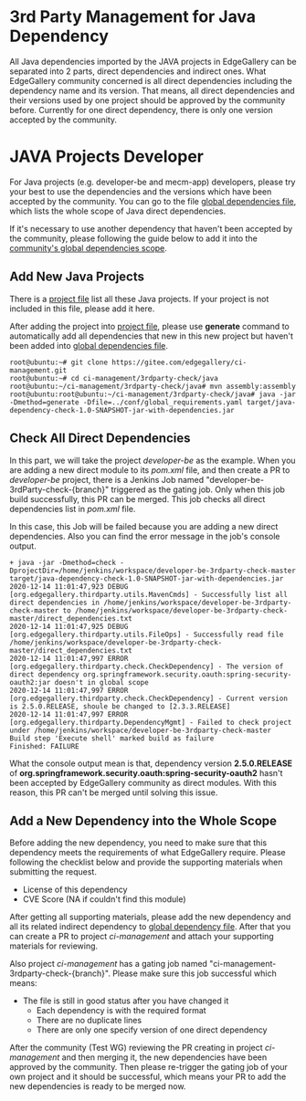 # 3rd Party Management for Java Dependency

All Java dependencies imported by the JAVA projects in EdgeGallery can be separated into 2 parts,
direct dependencies and indirect ones. What EdgeGallery community concerned is all direct dependencies
including the dependency name and its version. That means, all direct dependencies and
their versions used by one project should be approved by the community before.
Currently for one direct dependency, there is only one version accepted by the community.

# JAVA Projects Developer

For Java projects (e.g. developer-be and mecm-app) developers, please try your best to use the dependencies
and the versions which have been accepted by the community. You can go to the file
[global dependencies file](https://gitee.com/edgegallery/ci-management/blob/master/3rdparty-check/java/conf/global_direct_dependencies.yaml),
which lists the whole scope of Java direct dependencies.

If it's necessary to use another dependency that haven't been accepted by the community, please following
the guide below to add it into the [community's global dependencies scope](https://gitee.com/edgegallery/ci-management/blob/master/3rdparty-check/java/conf/global_direct_dependencies.yaml).

## Add New Java Projects

There is a [project file](https://gitee.com/edgegallery/ci-management/blob/master/3rdparty-check/java/conf/projects.yaml)
list all these Java projects. If your project is not included in this file, please add it here.

After adding the project into [project file](https://gitee.com/edgegallery/ci-management/blob/master/3rdparty-check/java/conf/projects.yaml),
please use  **generate**  command to automatically add all dependencies that new in this new project
but haven't been added into [global dependencies file](https://gitee.com/edgegallery/ci-management/blob/master/3rdparty-check/java/conf/global_direct_dependencies.yaml).

```
root@ubuntu:~# git clone https://gitee.com/edgegallery/ci-management.git
root@ubuntu:~# cd ci-management/3rdparty-check/java
root@ubuntu:~/ci-management/3rdparty-check/java# mvn assembly:assembly
root@ubuntu:root@ubuntu:~/ci-management/3rdparty-check/java# java -jar -Dmethod=generate -Dfile=../conf/global_requirements.yaml target/java-dependency-check-1.0-SNAPSHOT-jar-with-dependencies.jar
```

## Check All Direct Dependencies

In this part, we will take the project  _developer-be_  as the example. When you are adding a new direct module
to its  _pom.xml_  file, and then create a PR to  _developer-be_  project, there is a Jenkins Job named
"developer-be-3rdParty-check-{branch}" triggered as the gating job. Only when this job build successfully,
this PR can be merged. This job checks all direct dependencies list in _pom.xml_ file.

In this case, this Job will be failed because you are adding a new direct dependencies.
Also you can find the error message in the job's console output.

```
+ java -jar -Dmethod=check -DprojectDir=/home/jenkins/workspace/developer-be-3rdparty-check-master target/java-dependency-check-1.0-SNAPSHOT-jar-with-dependencies.jar
2020-12-14 11:01:47,923 DEBUG [org.edgegallery.thirdparty.utils.MavenCmds] - Successfully list all direct dependencies in /home/jenkins/workspace/developer-be-3rdparty-check-master to /home/jenkins/workspace/developer-be-3rdparty-check-master/direct_dependencies.txt
2020-12-14 11:01:47,925 DEBUG [org.edgegallery.thirdparty.utils.FileOps] - Successfully read file /home/jenkins/workspace/developer-be-3rdparty-check-master/direct_dependencies.txt
2020-12-14 11:01:47,997 ERROR [org.edgegallery.thirdparty.check.CheckDependency] - The version of direct dependency org.springframework.security.oauth:spring-security-oauth2:jar doesn't in global scope
2020-12-14 11:01:47,997 ERROR [org.edgegallery.thirdparty.check.CheckDependency] - Current version is 2.5.0.RELEASE, shoule be changed to [2.3.3.RELEASE]
2020-12-14 11:01:47,997 ERROR [org.edgegallery.thirdparty.DependencyMgmt] - Failed to check project under /home/jenkins/workspace/developer-be-3rdparty-check-master
Build step 'Execute shell' marked build as failure
Finished: FAILURE
```

What the console output mean is that, dependency version **2.5.0.RELEASE** of **org.springframework.security.oauth:spring-security-oauth2**
hasn't been accepted by EdgeGallery community as direct modules. With this reason, this PR can't be merged until solving
this issue.

## Add a New Dependency into the Whole Scope

Before adding the new dependency, you need to make sure that this dependency meets the requirements of
what EdgeGallery require. Please following the checklist below and provide the supporting materials
when submitting the request.

- License of this dependency
- CVE Score (NA if couldn't find this module)

After getting all supporting materials, please add the new dependency and all its related indirect dependency
to [global dependency file](https://gitee.com/edgegallery/ci-management/blob/master/3rdparty-check/java/conf/global_direct_dependencies.yaml).
After that you can create a PR to project  _ci-management_  and attach your supporting materials for reviewing.

Also project _ci-management_ has a gating job named "ci-management-3rdparty-check-{branch}". Please make sure this job successful which means:

- The file is still in good status after you have changed it
    - Each dependency is with the required format
    - There are no duplicate lines
    - There are only one specify version of one direct dependency

After the community (Test WG) reviewing the PR creating in project _ci-management_ and then merging it,
the new dependencies have been approved by the community. Then please re-trigger the gating job of your own
project and it should be successful, which means your PR to add the new dependencies is ready to be merged now.
